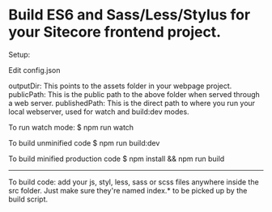 # Build ES6 and Sass/Less/Stylus for your Sitecore frontend project.

Setup:

Edit config.json

outputDir: This points to the assets folder in your webpage project.
publicPath: This is the public path to the above folder when served through a web server.
publishedPath: This is the direct path to where you run your local webserver, used for watch and build:dev modes.

To run watch mode:
$ npm run watch

To build unminified code
$ npm run build:dev

To build minified production code
$ npm install && npm run build

---

To build code: add your js, styl, less, sass or scss files anywhere inside the src folder. Just make sure they're named index.\* to be picked up by the build script.
